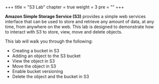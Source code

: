 +++
title = "S3 Lab"
chapter = true
weight = 3
pre = "<b></b>"
+++

**Amazon Simple Storage Service (S3)** provides a simple web services
interface that can be used to store and retrieve any amount of data, at
any time, from anywhere on the web. This lab is designed to demonstrate
how to interact with S3 to store, view, move and delete objects.

This lab will walk you through the following:

-   Creating a bucket in S3
-   Adding an object to the S3 bucket
-   View the object in S3
-   Move the object in S3
-   Enable bucket versioning
-   Delete the object and the bucket in S3


